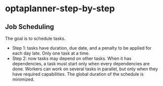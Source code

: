 # optaplanner-step-by-step

## Job Scheduling
The goal is to schedule tasks.
* Step 1: tasks have duration, due date, and a penalty to be applied for each day late. Only one task at a time.
* Step 2: now tasks may depend on other tasks. When it has dependencies, a task must start only when every dependencies are done. Workers can work on several tasks in parallel, but only when they have required capabilities. The global duration of the schedule is minimized.
